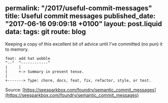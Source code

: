 permalink: "/2017/useful-commit-messages"
title: Useful commit messages
published_date: "2017-06-16 09:09:18 +0100"
layout: post.liquid
data:
  tags: git
  route: blog
---
Keeping a copy of this excellent bit of advice until I've committed (no pun) it
to memory.

```text
feat: add hat wobble
^--^  ^------------^
|     |
|     +-> Summary in present tense.
|
+-------> Type: chore, docs, feat, fix, refactor, style, or test.
```

Source: [https://seesparkbox.com/foundry/semantic_commit_messages](https://seesparkbox.com/foundry/semantic_commit_messages)
